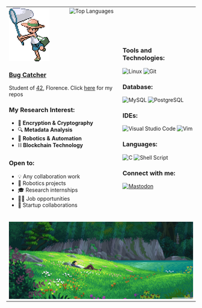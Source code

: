<table>
<tr>
  <td width="60%" style="vertical-align: top;">
    <img src="https://github.com/buggcatcher/BOX/blob/main/bugcatcher.png?raw=true" alt="Bug Catcher Image" />  
    <img src="https://github-readme-stats.vercel.app/api/top-langs?username=buggcatcher&show_icons=true&locale=en&layout=compact&theme=default" alt="Top Languages" style="float: right; margin-right: 10px;"/>
    <h3><a href="https://images.nationalgeographic.org/image/upload/v1638888858/EducationHub/photos/computer-bug.jpg">Bug Catcher</a></h3>
    Student of <a href="https://www.42network.org/42-schools/">42</a>, Florence. Click <a href="https://github.com/buggcatcher?tab=repositories">here</a> for my repos  
    <h3>My Research Interest:</h3>
    <ul style="font-size: 14px;">
      <li>🔐 <strong>Encryption & Cryptography</strong></li>
      <li>🔍 <strong>Metadata Analysis</strong></li>
      <li>🤖 <strong>Robotics & Automation</strong></li>
      <li>⛓️ <strong>Blockchain Technology</strong></li>
    </ul>
    <h3>Open to:</h3>
    <ul style="font-size: 14px;">
      <li>💡 Any collaboration work</li>
      <li>🔧 Robotics projects</li>
      <li>🎓 Research internships</li>
      <li>🧑‍💼 Job opportunities</li>
      <li>🚀 Startup collaborations</li>
    </ul>
    <br>
  </td>
  <td width="40%">
    <h3>Tools and Technologies:</h3>
    <img src="https://img.shields.io/badge/Linux-FCC624?style=for-the-badge&logo=linux&logoColor=black" alt="Linux" />
    <img src="https://img.shields.io/badge/GIT-E44C30?style=for-the-badge&logo=git&logoColor=white" alt="Git" />
    <h3>Database:</h3>
    <img src="https://img.shields.io/badge/MySQL-00000F?style=for-the-badge&logo=mysql&logoColor=white" alt="MySQL" />
    <img src="https://img.shields.io/badge/PostgreSQL-316192?style=for-the-badge&logo=postgresql&logoColor=white" alt="PostgreSQL" />
    <h3>IDEs:</h3>
    <img src="https://img.shields.io/badge/Visual%20Studio%20Code-0078d7.svg?style=for-the-badge&logo=visual-studio-code&logoColor=white" alt="Visual Studio Code" />
    <img src="https://img.shields.io/badge/VIM-%2311AB00.svg?style=for-the-badge&logo=vim&logoColor=white" alt="Vim" />
    <h3>Languages:</h3>
    <img src="https://img.shields.io/badge/C-A8B9CC?style=for-the-badge&logo=c&logoColor=white" alt="C" />
    <img src="https://img.shields.io/badge/Shell_Script-121011?style=for-the-badge&logo=gnu-bash&logoColor=white" alt="Shell Script" />
    <h3>Connect with me:</h3>
    <a href="https://mastodon.uno/@scriptamanent@poliversity.it">
      <img src="https://img.shields.io/badge/mastodon-6364FF?style=for-the-badge&logo=mastodon&logoColor=white" alt="Mastodon" />
    </a>
  </td>
</tr>
<tr>
  <td colspan="2" align="center" width="100%">
    <img src="https://github.com/buggcatcher/BOX/blob/main/pixel_art-wallpaper-3440x1440.jpg?raw=true" alt="Pixel Art Wallpaper" width="100%" />
  </td>
</tr>
</table>






<!-- 
----
[<img src="https://github-profile-trophy.vercel.app/?username=durgeshsamariya&row=2&column=3" />](https://github.com/ryo-ma/github-profile-trophy)
[<img src="https://github-readme-stats.vercel.app/api?username=durgeshsamariya&theme=algolia&count_private=true&include_all_commits=true&show_icons=true" />](https://github.com/anuraghazra/github-readme-stats)
[![GitHub Streak](https://github-readme-streak-stats.herokuapp.com/?user=durgeshsamariya&theme=dark)](https://github.com/DenverCoder1/github-readme-streak-stats)
[![Durgesh's Top Langs](https://github-readme-stats.vercel.app/api/top-langs/?username=themlphdstudent&theme=algolia&hide=Jupyter&layout=compact&show_icons=true)](https://github.com/anuraghazra/github-readme-stats)
 -->

